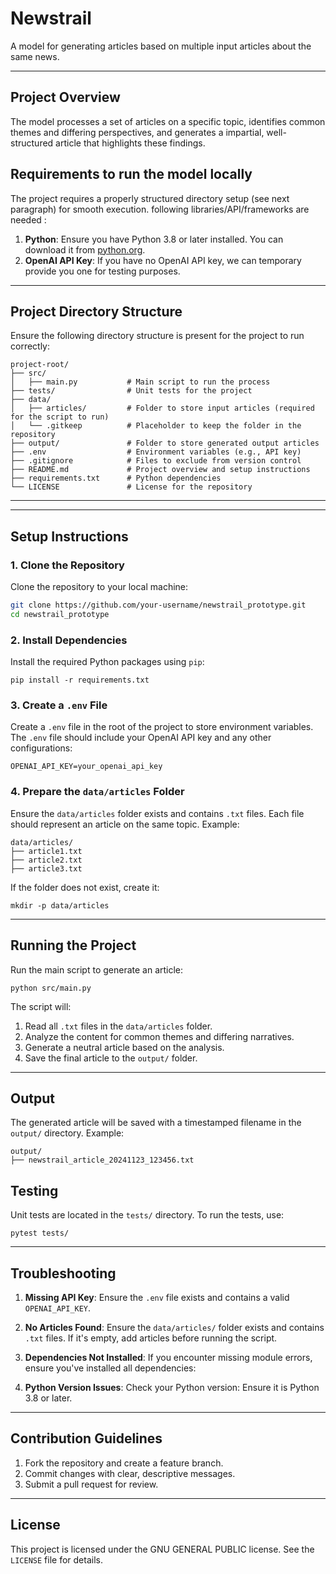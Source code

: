 # Newstrail
A model for generating articles based on multiple input articles about the same news. 

---

## Project Overview
The model processes a set of articles on a specific topic, identifies common themes and differing perspectives, and generates a impartial, well-structured article that highlights these findings.

## Requirements to run the model locally 

 The project requires a properly structured directory setup (see next paragraph) for smooth execution.
 following libraries/API/frameworks are needed : 
 1. **Python**: Ensure you have Python 3.8 or later installed. You can download it from [python.org](https://www.python.org/).
 2. **OpenAI API Key**: If you have no OpenAI API key, we can temporary provide you one for testing purposes.

---

## Project Directory Structure

Ensure the following directory structure is present for the project to run correctly:

```
project-root/
├── src/
│   ├── main.py           # Main script to run the process
├── tests/                # Unit tests for the project
├── data/
│   ├── articles/         # Folder to store input articles (required for the script to run)
│   └── .gitkeep          # Placeholder to keep the folder in the repository
├── output/               # Folder to store generated output articles
├── .env                  # Environment variables (e.g., API key)
├── .gitignore            # Files to exclude from version control
├── README.md             # Project overview and setup instructions
├── requirements.txt      # Python dependencies
└── LICENSE               # License for the repository
```
---


---

## Setup Instructions

### 1. Clone the Repository
Clone the repository to your local machine:
```bash
git clone https://github.com/your-username/newstrail_prototype.git
cd newstrail_prototype
```
### 2. Install Dependencies
Install the required Python packages using `pip`:
```
pip install -r requirements.txt
```


### 3. Create a `.env` File
Create a `.env` file in the root of the project to store environment variables. The `.env` file should include your OpenAI API key and any other configurations:
```
OPENAI_API_KEY=your_openai_api_key
```

### 4. Prepare the `data/articles` Folder
Ensure the `data/articles` folder exists and contains `.txt` files. Each file should represent an article on the same topic. Example:
```
data/articles/ 
├── article1.txt 
├── article2.txt 
├── article3.txt
```

If the folder does not exist, create it:
```
mkdir -p data/articles
```

---

## Running the Project

Run the main script to generate an article:
```
python src/main.py
```

The script will:
1. Read all `.txt` files in the `data/articles` folder.
2. Analyze the content for common themes and differing narratives.
3. Generate a neutral article based on the analysis.
4. Save the final article to the `output/` folder.

---

## Output
The generated article will be saved with a timestamped filename in the `output/` directory. Example:

```
output/ 
├── newstrail_article_20241123_123456.txt
```

## Testing
Unit tests are located in the `tests/` directory. To run the tests, use:
```
pytest tests/
```

---

## Troubleshooting

1. **Missing API Key**:
   Ensure the `.env` file exists and contains a valid `OPENAI_API_KEY`.

2. **No Articles Found**:
   Ensure the `data/articles/` folder exists and contains `.txt` files. If it's empty, add articles before running the script.

3. **Dependencies Not Installed**:
   If you encounter missing module errors, ensure you've installed all dependencies:

4. **Python Version Issues**:
Check your Python version:
Ensure it is Python 3.8 or later.

---

## Contribution Guidelines

1. Fork the repository and create a feature branch.
2. Commit changes with clear, descriptive messages.
3. Submit a pull request for review.

---

## License
This project is licensed under the GNU GENERAL PUBLIC license. See the `LICENSE` file for details.
